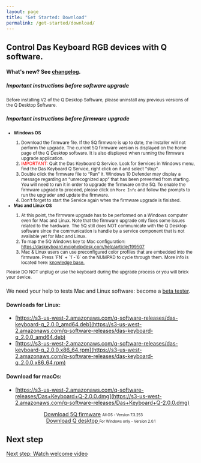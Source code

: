 ```yaml
---
layout: page
title: "Get Started: Download"
permalink: /get-started/download/
---
```


## Control Das Keyboard RGB devices with Q software.

#### What's new? See <a href="{{site.baseurl}}/updates/changelog/">changelog</a>.

<div class="card" style="margin-left:0; margin-right:0; width:auto; margin-bottom: 1.5em;">
  <div class="card-body">
    <h5 class="card-title">Important instructions before software upgrade</h5>
    <small>
      <p>Before installing V2 of the Q Desktop Software, please uninstall any previous versions of the Q Desktop Software.</p>
    </small>
    <h5 class="card-title">Important instructions before firmware upgrade</h5>
    <small>
      <ul>
        <li><b>Windows OS</b></li>
          <ol class="card-text text-left">
                <li>Download the firmware file. If the 5Q firmware is up to date, the installer will not perform the upgrade. The current 5Q firmware version is displayed on the home page of the Q Desktop software. It is also displayed when running the firmware upgrade application.</li>
                <li><span style="color:red;">IMPORTANT:</span> Quit the Das Keyboard Q Service. Look for Services in Windows menu, find the Das Keyboard Q Service, right click on it and select "stop".</li>
                <li>Double click the firmware file to “Run” it. Windows 10 Defender may display a message regarding an “unrecognized app” that has been prevented from starting. You will need to run it in order to upgrade the firmware on the 5Q. To enable the firmware upgrade to proceed, please click on <code>More Info</code> and follow the prompts to run the upgrader and update the firmware.</li>
                <li>Don't forget to start the Service again when the firmware upgrade is finished.</li>
          </ol>
        <li><b>Mac and Linux OS</b></li>
        <ol>
          <li>
            At this point, the firmware upgrade has to be performed on a Windows computer even for Mac and Linux. Note that the firmware upgrade only fixes some issues related to the hardware. The 5Q still does NOT communicate with the Q Desktop software since the communication is handle by a service component that is not available yet for Mac and Linux.
            </li>
          <li>
            To map the 5Q Windows key to Mac configuration: <a href="https://daskeyboard.mojohelpdesk.com/help/article/199507">https://daskeyboard.mojohelpdesk.com/help/article/199507</a>
            </li>
            <li>
            Mac & Linux users can use preconfigured color profiles that are embedded into the firmware. Press `FN` + `1`-`6` on the NUMPAD to cycle through them. More info is located here: <a href="https://daskeyboard.mojohelpdesk.com/help/article/199506">knowledge base.</a> 
          </li>
        </ol>
      </ul>
      </small>
    <small><div class="alert alert-danger mt-3" role="alert">Please DO NOT unplug or use the keyboard during the upgrade process or you will brick your device.</div></small>
  </div>
</div>

<p>We need your help to tests Mac and Linux software: become a 
<a href="https://docs.google.com/forms/d/e/1FAIpQLSdpQgxCFNOxWbiUu8PImeNb_je11C9-GguJRFGwK_Uf0YFmBw/viewform">beta tester</a>.</p>

#### Downloads for Linux:
- [https://s3-us-west-2.amazonaws.com/q-software-releases/das-keyboard-q_2.0.0_amd64.deb](https://s3-us-west-2.amazonaws.com/q-software-releases/das-keyboard-q_2.0.0_amd64.deb)
- [https://s3-us-west-2.amazonaws.com/q-software-releases/das-keyboard-q_2.0.0.x86_64.rpm](https://s3-us-west-2.amazonaws.com/q-software-releases/das-keyboard-q_2.0.0.x86_64.rpm)

#### Download for macOs:
- [https://s3-us-west-2.amazonaws.com/q-software-releases/Das+Keyboard+Q-2.0.0.dmg](https://s3-us-west-2.amazonaws.com/q-software-releases/Das+Keyboard+Q-2.0.0.dmg)


<div class="homepage__button_row">
  <div style="text-align:center;"><a href="https://s3-us-west-2.amazonaws.com/q-desktop/2.0.0-beta.4/5Q+Flash+Upgrade.7.3.253.zip" class="get-started-button">Download 5Q firmware</a>
  <small><small style="margin-right: 40px;">All OS - Version 7.3.253</small></small></div>
  <div style="text-align:center;"><a style="margin-right:0px;" href="https://s3-us-west-2.amazonaws.com/q-desktop/2.0.1/Das-Keyboard-Q-Setup-2.0.1.exe" class="get-started-button" id="windows-software-download-link">Download Q desktop </a><small><small>For Windows only - Version 2.0.1</small></small></div>
</div>

## Next step

[Next step: Watch welcome video]({{site.baseurl}}/get-started/welcome-video/)
